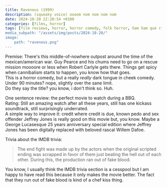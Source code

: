```yaml
---
title: Ravenous (1999)
description: (squeaky voice) oooom nom nom nom nom
date: 2024-10-20 22:20:54 +0100
categories: [films, horror]
tags: [film reviews, horror, horror comedy, folk horror, ñam ñam qué rico, spooktober 2024, they don't say the title]
media_subpath: "/assets/img/posts/2024-10-20/"
image:
    path: "ravenous.png"
---
```

<span class="reviewsection">Premise:</span> There's this middle-of-nowhere outpost around the time of the mexican/american war. Guy Pearce and his chums need to go on a rescue mission moooore or less when Robert Carlyle gets there. Things get spicy when cannibalism starts to happen, you know how
that goes.<br/>This is a horror comedy, but a really *really* dark tongue in cheek comedy.<br/>
<span class="reviewsection">Under 90 minutes?</span> nope, slightly over the sane limit.<br/>
<span class="reviewsection">Do they say the title?</span> you know, i don't think so. Huh.

<span class="reviewsection">One sentence review:</span> the perfect movie to watch during a BBQ.<br/>
<span class="reviewsection">Rating:</span> Still an amazing watch after all these years, still has one kickass soundtrack, still surprisingly underrated.<br/>
<span class="reviewsection">A simple way to improve it:</span> credit where credit is due, known pedo and sex offender Jeffrey Jones is really good on this movie but, you know. Maybe a George Lucasesque 25 years anniversary special edition where Jeffrey Jones has been digitally replaced with beloved rascal Willem Dafoe.

<span class="reviewsection">Trivia about the IMDB trivia:</span>
> The end fight was made up by the actors when the original scripted ending was scrapped in favor of them just beating the hell out of each other. During this, the production ran out of fake blood.

You know, I usually think the IMDB trivia section is a cesspool but I am happy to have read this because it only makes the movie better. The fact that they run out of fake blood is kind of a chef kiss thing.